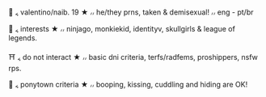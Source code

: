 🥢 ៹ valentino/naib. 19 ★ ៸៸ he/they prns, taken & demisexual! ៸៸ eng - pt/br

🏮 ៹ interests ★ ៸៸ ninjago, monkiekid, identityv, skullgirls & league of legends. 

⛩️ ៹ do not interact ★ ៸៸ basic dni criteria, terfs/radfems, proshippers, nsfw rps.

🧧 ៹ ponytown criteria ★ ៸៸ booping, kissing, cuddling and hiding are OK! 
